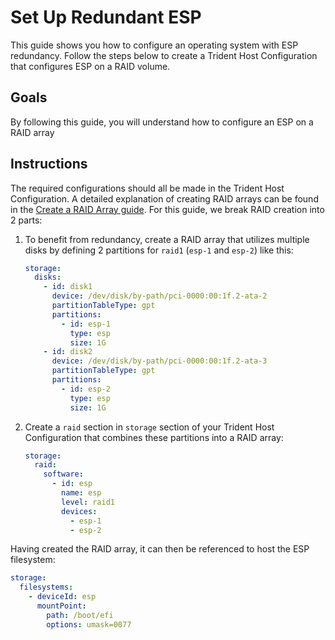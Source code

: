 
# Set Up Redundant ESP

This guide shows you how to configure an operating system with ESP
redundancy. Follow the steps below to create a Trident Host
Configuration that configures ESP on a RAID volume.

## Goals

By following this guide, you will understand how to configure an
ESP on a RAID array

## Instructions

The required configurations should all be made in the Trident Host
Configuration. A detailed explanation of creating RAID arrays can be
found in the [Create a RAID Array guide](./Create-a-RAID-Array.md).
For this guide, we break RAID creation into 2 parts:

1. To benefit from redundancy, create a RAID array that utilizes multiple
   disks by defining 2 partitions for `raid1` (`esp-1` and `esp-2`) like this:

    ``` yaml
    storage:
      disks:
        - id: disk1
          device: /dev/disk/by-path/pci-0000:00:1f.2-ata-2
          partitionTableType: gpt
          partitions:
            - id: esp-1
              type: esp
              size: 1G
        - id: disk2
          device: /dev/disk/by-path/pci-0000:00:1f.2-ata-3
          partitionTableType: gpt
          partitions:
            - id: esp-2
              type: esp
              size: 1G
    ```

2. Create a `raid` section in `storage` section of your Trident Host
   Configuration that combines these partitions into a RAID array:

    ``` yaml
    storage:
      raid:
        software:
          - id: esp
            name: esp
            level: raid1
            devices:
              - esp-1
              - esp-2
    ```

Having created the RAID array, it can then be referenced to host the ESP
filesystem:

``` yaml
storage:
  filesystems:
    - deviceId: esp
      mountPoint:
        path: /boot/efi
        options: umask=0077
```
